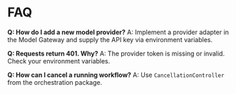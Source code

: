 # FAQ

**Q: How do I add a new model provider?**
A: Implement a provider adapter in the Model Gateway and supply the API key via environment variables.

**Q: Requests return 401. Why?**
A: The provider token is missing or invalid. Check your environment variables.

**Q: How can I cancel a running workflow?**
A: Use `CancellationController` from the orchestration package.
